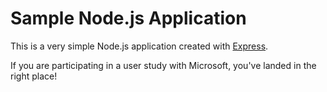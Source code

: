 # Sample Node.js Application

This is a very simple Node.js application created with <a href="https://expressjs.com/" >Express</a>. 

If you are participating in a user study with Microsoft, you've landed in the right place!
